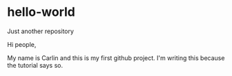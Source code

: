 # hello-world
Just another repository

Hi people,

My name is Carlin and this is my first github project. I'm writing this because the tutorial says so.
